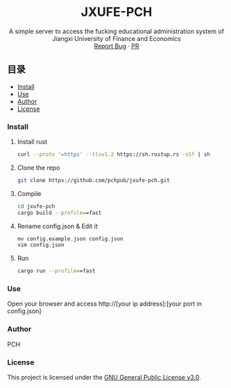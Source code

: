 
<p align="center">
  <h1 align="center">JXUFE-PCH</h1>
  <p align="center">
    A simple server to access the fucking educational administration system of Jiangxi University of Finance and Economics
    <br />
    <a href="https://github.com/pchpub/jxufe-pch/issues">Report Bug</a>
    ·
    <a href="https://github.com/pchpub/jxufe-pch/pulls">PR</a>
  </p>
</p>

## 目录

- [Install](#install)
- [Use](#use)
- [Author](#author)
- [License](#license)

### Install

1. Install rust

   ```sh
   curl --proto '=https' --tlsv1.2 https://sh.rustup.rs -sSf | sh
   ```

2. Clone the repo

   ```sh
   git clone https://github.com/pchpub/jxufe-pch.git
   ```

3. Compile

   ```sh
   cd jxufe-pch
   cargo build --profile==fast
   ```

4. Rename config.json & Edit it

   ```sh
   mv config.example.json config.json
   vim config.json
   ```

5. Run

   ```sh
   cargo run --profile==fast
   ```

### Use

   Open your browser and access http://[your ip address]:[your port in config.json]

### Author

   PCH

### License

   This project is licensed under the [GNU General Public License v3.0](./LICENSE).

